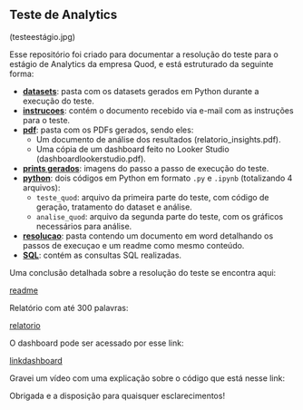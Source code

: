 ## Teste de Analytics

(testeestágio.jpg)

Esse repositório foi criado para documentar a resolução do teste para o estágio de Analytics da empresa Quod, e está estruturado da seguinte forma: 

- **[datasets](datasets/)**: pasta com os datasets gerados em Python durante a execução do teste. 
- **[instrucoes](instrucoes/)**: contém o documento recebido via e-mail com as instruções para o teste. 
- **[pdf](PDF/)**: pasta com os PDFs gerados, sendo eles: 
  - Um documento de análise dos resultados (relatorio_insights.pdf).
  - Uma cópia de um dashboard feito no Looker Studio (dashboardlookerstudio.pdf).  
- **[prints gerados](prints%20gerados/)**: imagens do passo a passo de execução do teste. 
- **[python](Python/)**: dois códigos em Python em formato `.py` e `.ipynb` (totalizando 4 arquivos): 
  - `teste_quod`: arquivo da primeira parte do teste, com código de geração, tratamento do dataset e análise.
  - `analise_quod`: arquivo da segunda parte do teste, com os gráficos necessários para análise. 
- **[resolucao](resolucao/)**: pasta contendo um documento em word detalhando os passos de execuçao e um readme como mesmo conteúdo.
- **[SQL](SQL/)**: contém as consultas SQL realizadas.


Uma conclusão detalhada sobre a resolução do teste se encontra aqui:

[readme](resolucao/)

Relatório com até 300 palavras:

[relatorio](PDF/relatorio_insights.pdf)

O dashboard pode ser acessado por esse link: 

[linkdashboard](https://lookerstudio.google.com/reporting/03fd562f-f4d0-4d37-baf4-b1289cad6972)

Gravei um vídeo com uma explicação sobre o código que está nesse link:



Obrigada e a disposição para quaisquer esclarecimentos!
